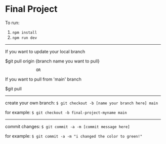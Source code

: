 # Final Project
To run:
1. `npm install`
2. `npm run dev`

__________________________________________
If you want to update your local branch

  $git pull origin {branch name you want to pull}
  
                  OR
                  
If you want to pull from 'main' branch

  $git pull
  
-------------------------------------------------------------------------------
create your own branch:
  `$ git checkout -b [name your branch here] main`
  
for example:
  `$ git checkout -b final-project-myname main`

-------------------------------------------------------------------------------

commit changes:
  `$ git commit -a -m [commit message here]`
  
for example:
 `$ git commit -a -m "i changed the color to green!"`
